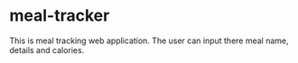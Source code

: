 # meal-tracker
This is meal tracking web application. The user can input there meal name, details and calories.
